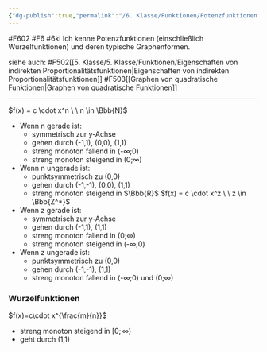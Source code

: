 ```yaml
---
{"dg-publish":true,"permalink":"/6. Klasse/Funktionen/Potenzfunktionen (einschließlich Wurzelfunktionen) und deren typische Graphen/"}
---
```


#F602 #F6 #6kl
Ich kenne Potenzfunktionen (einschließlich Wurzelfunktionen) und deren typische Graphenformen.

siehe auch:
#F502[[5. Klasse/5. Klasse/Funktionen/Eigenschaften von indirekten Proportionalitätsfunktionen\|Eigenschaften von indirekten Proportionalitätsfunktionen]]
#F503[[Graphen von quadratische Funktionen\|Graphen von quadratische Funktionen]]
___
$f(x) = c \cdot x^n \ \ n \in \Bbb{N}$
* Wenn n gerade ist:
	* symmetrisch zur y-Achse
	* gehen durch (-1,1), (0,0), (1,1)
	* streng monoton fallend in  (-$\infty$;0)
	* streng monoton steigend in  (0;$\infty$)
* Wenn n ungerade ist:
	* punktsymmetrisch zu (0,0) 
	* gehen durch (-1,-1), (0,0), (1,1)
	* streng monoton steigend in $\Bbb{R}$
$f(x) = c \cdot x^z \ \ z \in \Bbb{Z^*}$
* Wenn z gerade ist:
	* symmetrisch zur y-Achse
	* gehen durch (-1,1), (1,1)
	* streng monoton fallend in (0;$\infty$)
	* streng monoton steigend in (-$\infty$;0)
* Wenn z ungerade ist:
	* punktsymmetrisch zu (0,0) 
	* gehen durch (-1,-1), (1,1)
	* streng monoton fallend in (-$\infty$;0) und (0;$\infty$)
### Wurzelfunktionen
$f(x)=c\cdot x^{\frac{m}{n}}$
* streng monoton steigend in $[0;\infty$)
* geht durch (1,1)
